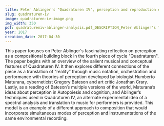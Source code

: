```yaml
---
title: Peter Ablinger's "Quadraturen IV", perception and reproduction of environmental sound through instrumental music
slug: quadraturen-iv
image: quadraturen-iv-image.png
img_width: 350
pdf: quadratureniv-ablinger-analysis.pdf_DESCRIPTION_Peter Ablinger's "Quadraturen IV"
year: 2017
creation_date: 2017-04-30
---
```


This paper focuses on Peter Ablinger's fascinating reflection on perception as a compositional building block in the fourth piece of cycle "Quadraturen". The paper begins with an overview of the salient musical and conceptual features of Quadraturen IV. It then explores different connections of the piece as a translation of “reality” through music notation, orchestration and performance with theories of perception developed by biologist Humberto Maturana, cyberneticist Gregory Bateson and art critic Jonathan Crary. Lastly, as a reading of Bateson’s multiple versions of the world, Maturana’s ideas about perception in Autopoiesis and cognition, and Ablinger’s techniques used in Quadraturen IV, an alternate experimental idea of a spectral analysis and translation to music for performers is provided. This model is an example of a different approach to composition that would incorporate simultaneous modes of perception and instrumentations of the same environmental recording. 

